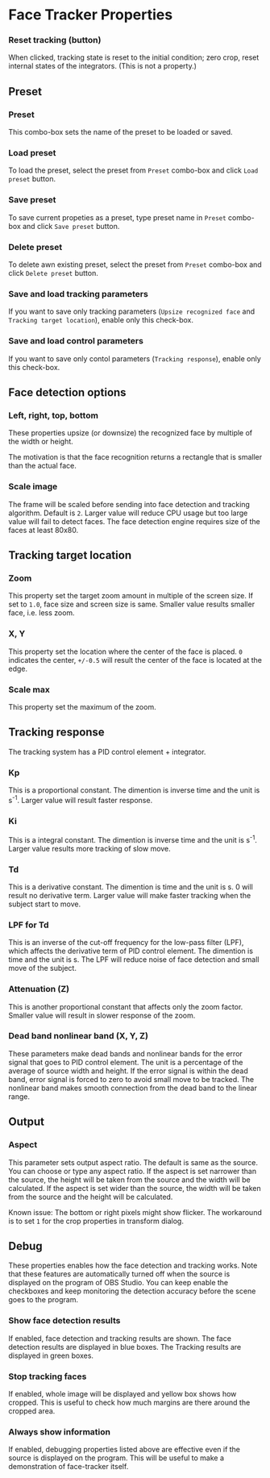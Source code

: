 # Face Tracker Properties

### Reset tracking (button)
When clicked, tracking state is reset to the initial condition; zero crop, reset internal states of the integrators.
(This is not a property.)

## Preset

### Preset
This combo-box sets the name of the preset to be loaded or saved.

### Load preset
To load the preset, select the preset from `Preset` combo-box and click `Load preset` button.

### Save preset
To save current propeties as a preset, type preset name in `Preset` combo-box and click `Save preset` button.

### Delete preset
To delete awn existing preset, select the preset from `Preset` combo-box and click `Delete preset` button.

### Save and load tracking parameters
If you want to save only tracking parameters (`Upsize recognized face` and `Tracking target location`), enable only this check-box.

### Save and load control parameters
If you want to save only contol parameters (`Tracking response`), enable only this check-box.

## Face detection options

### Left, right, top, bottom
These properties upsize (or downsize) the recognized face by multiple of the width or height.

The motivation is that the face recognition returns a rectangle that is smaller than the actual face.

### Scale image
The frame will be scaled before sending into face detection and tracking algorithm.
Default is `2`.
Larger value will reduce CPU usage but too large value will fail to detect faces.
The face detection engine requires size of the faces at least 80x80.

## Tracking target location

### Zoom
This property set the target zoom amount in multiple of the screen size.
If set to `1.0`, face size and screen size is same.
Smaller value results smaller face, i.e. less zoom.

### X, Y
This property set the location where the center of the face is placed.
`0` indicates the center, `+/-0.5` will result the center of the face is located at the edge.

### Scale max
This property set the maximum of the zoom.

## Tracking response

The tracking system has a PID control element + integrator.

### Kp
This is a proportional constant. The dimention is inverse time and the unit is s<sup>-1</sup>.
Larger value will result faster response.

### Ki
This is a integral constant. The dimention is inverse time and the unit is s<sup>-1</sup>.
Larger value results more tracking of slow move.

### Td
This is a derivative constant. The dimention is time and the unit is s.
0 will result no derivative term.
Larger value will make faster tracking when the subject start to move.

### LPF for Td
This is an inverse of the cut-off frequency for the low-pass filter (LPF), which affects the derivative term of PID control element. The dimention is time and the unit is s.
The LPF will reduce noise of face detection and small move of the subject.

### Attenuation (Z)
This is another proportional constant that affects only the zoom factor.
Smaller value will result in slower response of the zoom.

### Dead band nonlinear band (X, Y, Z)
These parameters make dead bands and nonlinear bands for the error signal that goes to PID control element.
The unit is a percentage of the average of source width and height.
If the error signal is within the dead band, error signal is forced to zero to avoid small move to be tracked.
The nonlinear band makes smooth connection from the dead band to the linear range.

## Output

### Aspect
This parameter sets output aspect ratio. The default is same as the source.
You can choose or type any aspect ratio.
If the aspect is set narrower than the source, the height will be taken from the source and the width will be calculated.
If the aspect is set wider than the source, the width will be taken from the source and the height will be calculated.

Known issue: The bottom or right pixels might show flicker. The workaround is to set `1` for the crop properties in transform dialog.

## Debug
These properties enables how the face detection and tracking works.
Note that these features are automatically turned off when the source is displayed on the program of OBS Studio.
You can keep enable the checkboxes and keep monitoring the detection accuracy before the scene goes to the program.

### Show face detection results
If enabled, face detection and tracking results are shown.
The face detection results are displayed in blue boxes.
The Tracking results are displayed in green boxes.

### Stop tracking faces
If enabled, whole image will be displayed and yellow box shows how cropped.
This is useful to check how much margins are there around the cropped area.

### Always show information
If enabled, debugging properties listed above are effective even if the source is displayed on the program.
This will be useful to make a demonstration of face-tracker itself.
